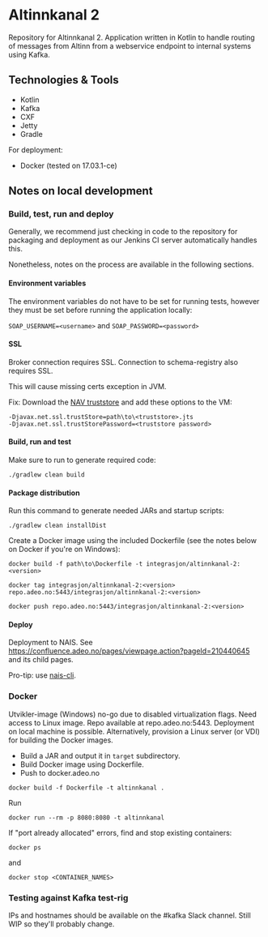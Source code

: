 # Altinnkanal 2

Repository for Altinnkanal 2. Application written in Kotlin to handle routing of messages from Altinn from a webservice
 endpoint to internal systems using Kafka. 

## Technologies & Tools

* Kotlin
* Kafka
* CXF
* Jetty
* Gradle

For deployment:
* Docker (tested on 17.03.1-ce)

## Notes on local development

### Build, test, run and deploy
Generally, we recommend just checking in code to the repository for packaging and deployment as our Jenkins CI server automatically handles this.

Nonetheless, notes on the process are available in the following sections.

#### Environment variables
The environment variables do not have to be set for running tests, however they must be set before running the application locally:

`SOAP_USERNAME=<username>` and `SOAP_PASSWORD=<password>`

#### SSL

Broker connection requires SSL. Connection to schema-registry also requires SSL.

This will cause missing certs exception in JVM.

Fix: Download the [NAV truststore](https://fasit.adeo.no/resources/3816117) and add these options to the VM:

```
-Djavax.net.ssl.trustStore=path\to\<truststore>.jts
-Djavax.net.ssl.trustStorePassword=<truststore password>
```

#### Build, run and test

Make sure to run to generate required code:

```./gradlew clean build```

#### Package distribution

Run this command to generate needed JARs and startup scripts:

```./gradlew clean installDist```

Create a Docker image using the included Dockerfile (see the notes below on Docker if you're on Windows):

```
docker build -f path\to\Dockerfile -t integrasjon/altinnkanal-2:<version>

docker tag integrasjon/altinnkanal-2:<version> repo.adeo.no:5443/integrasjon/altinnkanal-2:<version>

docker push repo.adeo.no:5443/integrasjon/altinnkanal-2:<version>
```

#### Deploy

Deployment to NAIS. See https://confluence.adeo.no/pages/viewpage.action?pageId=210440645 and its child pages.

Pro-tip: use [nais-cli](https://github.com/nais/naisd). 

### Docker

Utvikler-image (Windows) no-go due to disabled virtualization flags. Need access to Linux image.
Repo available at repo.adeo.no:5443.
Deployment on local machine is possible. Alternatively, provision a Linux server (or VDI) for 
building the Docker images.

* Build a JAR and output it in ```target``` subdirectory.
* Build Docker image using Dockerfile.
* Push to docker.adeo.no

```
docker build -f Dockerfile -t altinnkanal .
```

Run
```
docker run --rm -p 8080:8080 -t altinnkanal
```

If "port already allocated" errors, find and stop existing containers:
```
docker ps
```

and

```
docker stop <CONTAINER_NAMES>
```

### Testing against Kafka test-rig
IPs and hostnames should be available on the #kafka Slack channel. Still WIP so they'll probably change.
